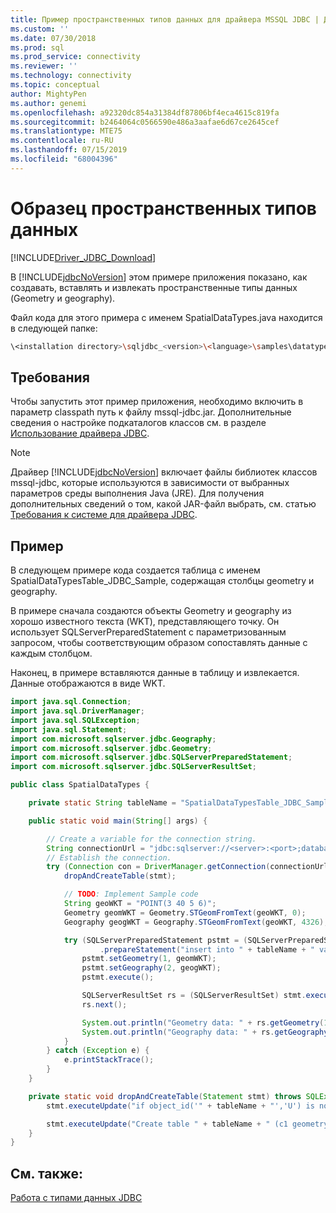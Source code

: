 ```yaml
---
title: Пример пространственных типов данных для драйвера MSSQL JDBC | Документация Майкрософт
ms.custom: ''
ms.date: 07/30/2018
ms.prod: sql
ms.prod_service: connectivity
ms.reviewer: ''
ms.technology: connectivity
ms.topic: conceptual
author: MightyPen
ms.author: genemi
ms.openlocfilehash: a92320dc854a31384df87806bf4eca4615c819fa
ms.sourcegitcommit: b2464064c0566590e486a3aafae6d67ce2645cef
ms.translationtype: MTE75
ms.contentlocale: ru-RU
ms.lasthandoff: 07/15/2019
ms.locfileid: "68004396"
---
```

# <a name="spatial-data-types-sample"></a>Образец пространственных типов данных

[!INCLUDE[Driver_JDBC_Download](../../includes/driver_jdbc_download.md)]

В [!INCLUDE[jdbcNoVersion](../../includes/jdbcnoversion_md.md)] этом примере приложения показано, как создавать, вставлять и извлекать пространственные типы данных (Geometry и geography).
  
Файл кода для этого примера с именем SpatialDataTypes.java находится в следующей папке:  

```bash
\<installation directory>\sqljdbc_<version>\<language>\samples\datatypes  
```

## <a name="requirements"></a>Требования  

Чтобы запустить этот пример приложения, необходимо включить в параметр classpath путь к файлу mssql-jdbc.jar. Дополнительные сведения о настройке подкаталогов классов см. в разделе [Использование драйвера JDBC](../../connect/jdbc/using-the-jdbc-driver.md).  

> [!NOTE]  
> Драйвер [!INCLUDE[jdbcNoVersion](../../includes/jdbcnoversion_md.md)] включает файлы библиотек классов mssql-jdbc, которые используются в зависимости от выбранных параметров среды выполнения Java (JRE). Для получения дополнительных сведений о том, какой JAR-файл выбрать, см. статью [Требования к системе для драйвера JDBC](../../connect/jdbc/system-requirements-for-the-jdbc-driver.md).  
  
## <a name="example"></a>Пример

В следующем примере кода создается таблица с именем SpatialDataTypesTable_JDBC_Sample, содержащая столбцы geometry и geography.

В примере сначала создаются объекты Geometry и geography из хорошо известного текста (WKT), представляющего точку. Он использует SQLServerPreparedStatement с параметризованным запросом, чтобы соответствующим образом сопоставлять данные с каждым столбцом.

Наконец, в примере вставляются данные в таблицу и извлекается. Данные отображаются в виде WKT.

```java
import java.sql.Connection;
import java.sql.DriverManager;
import java.sql.SQLException;
import java.sql.Statement;
import com.microsoft.sqlserver.jdbc.Geography;
import com.microsoft.sqlserver.jdbc.Geometry;
import com.microsoft.sqlserver.jdbc.SQLServerPreparedStatement;
import com.microsoft.sqlserver.jdbc.SQLServerResultSet;

public class SpatialDataTypes {

    private static String tableName = "SpatialDataTypesTable_JDBC_Sample";

    public static void main(String[] args) {

        // Create a variable for the connection string.
        String connectionUrl = "jdbc:sqlserver://<server>:<port>;databaseName=<database>;user=<user>;password=<password>";
        // Establish the connection.
        try (Connection con = DriverManager.getConnection(connectionUrl); Statement stmt = con.createStatement();) {
            dropAndCreateTable(stmt);

            // TODO: Implement Sample code
            String geoWKT = "POINT(3 40 5 6)";
            Geometry geomWKT = Geometry.STGeomFromText(geoWKT, 0);
            Geography geogWKT = Geography.STGeomFromText(geoWKT, 4326);

            try (SQLServerPreparedStatement pstmt = (SQLServerPreparedStatement) con
                    .prepareStatement("insert into " + tableName + " values (?, ?)");) {
                pstmt.setGeometry(1, geomWKT);
                pstmt.setGeography(2, geogWKT);
                pstmt.execute();

                SQLServerResultSet rs = (SQLServerResultSet) stmt.executeQuery("select * from " + tableName);
                rs.next();

                System.out.println("Geometry data: " + rs.getGeometry(1));
                System.out.println("Geography data: " + rs.getGeography(2));
            }
        } catch (Exception e) {
            e.printStackTrace();
        }
    }

    private static void dropAndCreateTable(Statement stmt) throws SQLException {
        stmt.executeUpdate("if object_id('" + tableName + "','U') is not null" + " drop table " + tableName);

        stmt.executeUpdate("Create table " + tableName + " (c1 geometry, c2 geography)");
    }
}
```

## <a name="see-also"></a>См. также:  

[Работа с типами данных JDBC](../../connect/jdbc/working-with-data-types-jdbc.md)  
  
